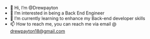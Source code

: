 - 👋 Hi, I’m @Drewpayton
- 👀 I’m interested in being a Back End Engineer
- 🌱 I’m currently learning to enhance my Back-end developer skills
- 📫 How to reach me, you can reach me via email @ drewpayton18@gmail.com

<!---
Drewpayton/Drewpayton is a ✨ special ✨ repository because its `README.md` (this file) appears on your GitHub profile.
You can click the Preview link to take a look at your changes.
--->
